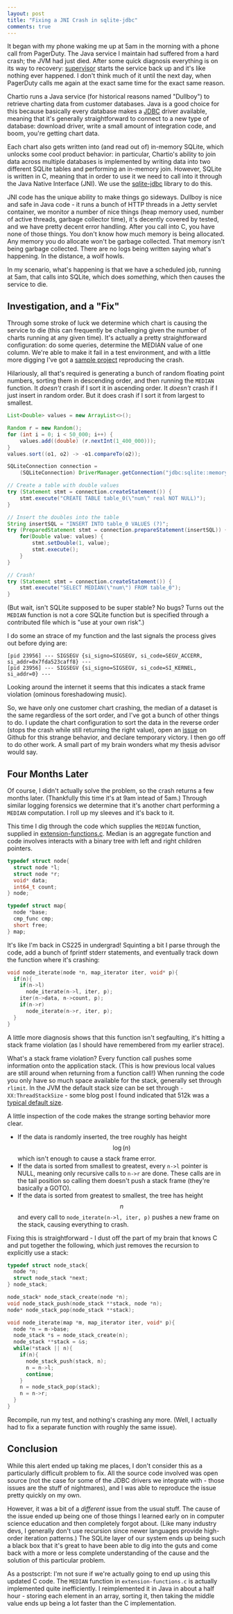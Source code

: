 ```yaml
---
layout: post
title: "Fixing a JNI Crash in sqlite-jdbc"
comments: true
---
```


It began with my phone waking me up at 5am in the morning with a phone call from PagerDuty.  The Java service I maintain had suffered from a hard crash; the JVM had just died.  After some quick diagnosis everything is on its way to recovery: [supervisor](http://supervisord.org/) starts the service back up and it's like nothing ever happened.  I don't think much of it until the next day, when PagerDuty calls me again at the exact same time for the exact same reason.

Chartio runs a Java service (for historical reasons named "Dullboy") to retrieve charting data from customer databases.  Java is a good choice for this because basically every database makes a [JDBC](https://www.oracle.com/technetwork/java/javase/jdbc/index.html) driver available, meaning that it's generally straightforward to connect to a new type of database: download driver, write a small amount of integration code, and boom, you're getting chart data.

Each chart also gets written into (and read out of) in-memory SQLite, which unlocks some cool product behavior: in particular, Chartio's ability to join data across multiple databases is implemented by writing data into two different SQLite tables and performing an in-memory join.  However, SQLite is written in C, meaning that in order to use it we need to call into it through the Java Native Interface (JNI).  We use the [sqlite-jdbc](https://github.com/xerial/sqlite-jdbc) library to do this.

JNI code has the unique ability to make things go sideways.  Dullboy is nice and safe in Java code - it runs a bunch of HTTP threads in a Jetty servlet container, we monitor a number of nice things (heap memory used, number of active threads, garbage collector time), it's decently covered by tested, and we have pretty decent error handling.  After you call into C, you have none of those things.  You don't know how much memory is being allocated.  Any memory you do allocate won't be garbage collected.  That memory isn't being garbage collected.  There are no logs being written saying what's happening.  In the distance, a wolf howls.

In my scenario, what's happening is that we have a scheduled job, running at 5am, that calls into SQLite, which does _something_, which then causes the service to die.

## Investigation, and a "Fix"

Through some stroke of luck we determine which chart is causing the service to die (this can frequently be challenging given the number of charts running at any given time).  It's actually a pretty straightforward configuration: do some queries, determine the MEDIAN value of one column.  We're able to make it fail in a test environment, and with a little more digging I've got a [sample project](https://github.com/tildedave/sqlite-jdbc-crash) reproducing the crash.

Hilariously, all that's required is generating a bunch of random floating point numbers, sorting them in descending order, and then running the `MEDIAN` function.  It *doesn't* crash if I sort it in ascending order.  It *doesn't* crash if I just insert in random order.  But it does crash if I sort it from largest to smallest.

```java
List<Double> values = new ArrayList<>();

Random r = new Random();
for (int i = 0; i < 50_000; i++) {
    values.add((double) (r.nextInt(1_400_000)));
}
values.sort((o1, o2) -> -o1.compareTo(o2));

SQLiteConnection connection =
    (SQLiteConnection) DriverManager.getConnection("jdbc:sqlite::memory:");

// Create a table with double values
try (Statement stmt = connection.createStatement()) {
    stmt.execute("CREATE TABLE table_0(\"num\" real NOT NULL)");
}

// Insert the doubles into the table
String insertSQL = "INSERT INTO table_0 VALUES (?)";
try (PreparedStatement stmt = connection.prepareStatement(insertSQL)) {
    for(Double value: values) {
        stmt.setDouble(1, value);
        stmt.execute();
    }
}

// Crash!
try (Statement stmt = connection.createStatement()) {
    stmt.execute("SELECT MEDIAN(\"num\") FROM table_0");
}
```

(But wait, isn't SQLite supposed to be super stable?  No bugs?  Turns out the `MEDIAN` function is not a core SQLite function but is specified through a contributed file which is "use at your own risk".)

I do some an strace of my function and the last signals the process gives out before dying are:

```
[pid 23956] --- SIGSEGV {si_signo=SIGSEGV, si_code=SEGV_ACCERR, si_addr=0x7fda523caff8} ---
[pid 23956] --- SIGSEGV {si_signo=SIGSEGV, si_code=SI_KERNEL, si_addr=0} ---
```

Looking around the internet it seems that this indicates a stack frame violation (ominous foreshadowing music).

So, we have only one customer chart crashing, the median of a dataset is the same regardless of the sort order, and I've got a bunch of other things to do.  I update the chart configuration to sort the data in the reverse order (stops the crash while still returning the right value), open an [issue](https://github.com/xerial/sqlite-jdbc/issues/418) on Github for this strange behavior, and declare temporary victory.  I then go off to do other work.  A small part of my brain wonders what my thesis advisor would say.

## Four Months Later

Of course, I didn't actually solve the problem, so the crash returns a few months later.  (Thankfully this time it's at 9am intead of 5am.)  Through similar logging forensics we determine that it's another chart performing a `MEDIAN` computation.  I roll up my sleeves and it's back to it.

This time I dig through the code which supplies the `MEDIAN` function, supplied in [extension-functions.c](https://github.com/tildedave/sqlite-extension-functions/blob/664b39199ce65363d9fa152cb388a0558545d588/extension-functions.c).  Median is an aggregate function and code involves interacts with a binary tree with left and right children pointers.

```c
typedef struct node{
  struct node *l;
  struct node *r;
  void* data;
  int64_t count;
} node;

typedef struct map{
  node *base;
  cmp_func cmp;
  short free;
} map;
```

It's like I'm back in CS225 in undergrad!  Squinting a bit I parse through the code, add a bunch of fprintf stderr statements, and eventually track down the function where it's crashing:

```c
void node_iterate(node *n, map_iterator iter, void* p){
  if(n){
    if(n->l)
      node_iterate(n->l, iter, p);
    iter(n->data, n->count, p);
    if(n->r)
      node_iterate(n->r, iter, p);
  }
}
```

A little more diagnosis shows that this function isn't segfaulting, it's hitting a stack frame violation (as I should have remembered from my earlier strace).

What's a stack frame violation?  Every function call pushes some information onto the application stack.  (This is how previous local values are still around when returning from a function call!)  When running the code you only have so much space available for the stack, generally set through `rlimit`.  In the JVM the default stack size can be set through `-XX:ThreadStackSize` - some blog post I found indicated that 512k was a [typical default size](http://xmlandmore.blogspot.com/2014/09/jdk-8-thread-stack-size-tuning.html).

A little inspection of the code makes the strange sorting behavior more clear.
* If the data is randomly inserted, the tree roughly has height $$\log(n)$$ which isn't enough to cause a stack frame error.
* If the data is sorted from smallest to greatest, every `n->l` pointer is NULL, meaning only recursive calls to `n->r` are done.  These calls are in the tail position so calling them doesn't push a stack frame (they're basically a GOTO).
* If the data is sorted from greatest to smallest, the tree has height $$n$$ and every call to `node_iterate(n->l, iter, p)` pushes a new frame on the stack, causing everything to crash.

Fixing this is straightforward - I dust off the part of my brain that knows C and put together the following, which just removes the recursion to explicitly use a stack:

```c
typedef struct node_stack{
  node *n;
  struct node_stack *next;
} node_stack;

node_stack* node_stack_create(node *n);
void node_stack_push(node_stack **stack, node *n);
node* node_stack_pop(node_stack **stack);

void node_iterate(map *m, map_iterator iter, void* p){
  node *n = m->base;
  node_stack *s = node_stack_create(n);
  node_stack **stack = &s;
  while(*stack || n){
    if(n){
      node_stack_push(stack, n);
      n = n->l;
      continue;
    }
    n = node_stack_pop(stack);
    n = n->r;
  }
}
```

Recompile, run my test, and nothing's crashing any more.  (Well, I actually had to fix a separate function with roughly the same issue).

## Conclusion

While this alert ended up taking me places, I don't consider this as a particularly difficult problem to fix.  All the source code involved was open source (not the case for some of the JDBC drivers we integrate with - those issues are the stuff of nightmares), and I was able to reproduce the issue pretty quickly on my own.

However, it was a bit of a _different_ issue from the usual stuff.  The cause of the issue ended up being one of those things I learned early on in computer science education and then completely forgot about.  (Like many industry devs, I generally don't use recursion since newer languages provide high-order iteration patterns.)  The SQLite layer of our system ends up being such a black box that it's great to have been able to dig into the guts and come back with a more or less complete understanding of the cause and the solution of this particular problem.

As a postscript: I'm not sure if we're actually going to end up using this updated C code.  The `MEDIAN` function in `extension-functions.c` is actually implemented quite inefficiently.  I reimplemented it in Java in about a half hour - storing each element in an array, sorting it, then taking the middle value ends up being a lot faster than the C implementation.
